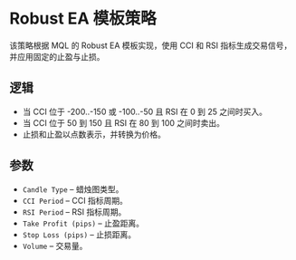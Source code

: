 # Robust EA 模板策略

该策略根据 MQL 的 Robust EA 模板实现，使用 CCI 和 RSI 指标生成交易信号，并应用固定的止盈与止损。

## 逻辑
- 当 CCI 位于 -200..-150 或 -100..-50 且 RSI 在 0 到 25 之间时买入。
- 当 CCI 位于 50 到 150 且 RSI 在 80 到 100 之间时卖出。
- 止损和止盈以点数表示，并转换为价格。

## 参数
- `Candle Type` – 蜡烛图类型。
- `CCI Period` – CCI 指标周期。
- `RSI Period` – RSI 指标周期。
- `Take Profit (pips)` – 止盈距离。
- `Stop Loss (pips)` – 止损距离。
- `Volume` – 交易量。
